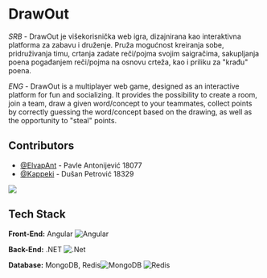 
# DrawOut

*SRB*  - DrawOut je višekorisnička web igra, dizajnirana kao interaktivna platforma za zabavu i druženje. Pruža mogućnost kreiranja sobe, pridruživanja timu, crtanja zadate reči/pojma svojim saigračima, sakupljanja poena pogađanjem reči/pojma na osnovu crteža, kao i priliku za "krađu" poena.

*ENG*  - DrawOut is a multiplayer web game, designed as an interactive platform for fun and socializing. It provides the possibility to create a room, join a team, draw a given word/concept to your teammates, collect points by correctly guessing the word/concept based on the drawing, as well as the opportunity to "steal" points.



## Contributors

- [@ElvapAnt](https://www.github.com/ElvapAnt) - Pavle Antonijević 18077 
- [@Kappeki](https://www.github.com/Kappeki) - Dušan Petrović 18329

<a href="https://github.com/Kappeki/DrawOut/graphs/contributors">
  <img src="https://contrib.rocks/image?repo=Kappeki/DrawOut" />
</a>

## Tech Stack

**Front-End:** Angular ![Angular](https://img.shields.io/badge/Angular-DD0031?style=for-the-badge&logo=angular&logoColor=white)

**Back-End:** .NET ![.Net](https://img.shields.io/badge/.NET-5C2D91?style=for-the-badge&logo=.net&logoColor=white)

**Database:** MongoDB, Redis![MongoDB](https://img.shields.io/badge/MongoDB-%234ea94b.svg?style=for-the-badge&logo=mongodb&logoColor=white) ![Redis](https://img.shields.io/badge/redis-%23DD0031.svg?&style=for-the-badge&logo=redis&logoColor=white)
